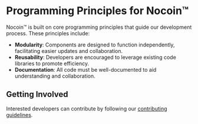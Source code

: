 # Programming Principles for Nocoin™

Nocoin™ is built on core programming principles that guide our development process. These principles include:

- **Modularity**: Components are designed to function independently, facilitating easier updates and collaboration.
- **Reusability**: Developers are encouraged to leverage existing code libraries to promote efficiency.
- **Documentation**: All code must be well-documented to aid understanding and collaboration.

## Getting Involved
Interested developers can contribute by following our [contributing guidelines](contributing.md).

